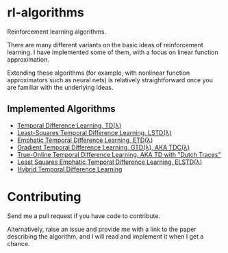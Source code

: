 # rl-algorithms

Reinforcement learning algorithms.

There are many different variants on the basic ideas of reinforcement learning.
I have implemented some of them, with a focus on linear function approximation.

Extending these algorithms (for example, with nonlinear function approximators such as neural nets) is relatively straightforward once you are familiar with the underlying ideas. 

## Implemented Algorithms

- [Temporal Difference Learning, TD(λ)](py3/td.py)
- [Least-Squares Temporal Difference Learning, LSTD(λ)](py3/lstd.py)
- [Emphatic Temporal Difference Learning, ETD(λ)](py3/etd.py)
- [Gradient Temporal Difference Learning, GTD(λ), AKA TDC(λ)](py3/gtd.py)
- [True-Online Temporal Difference Learning, AKA TD with "Dutch Traces"](py3/totd.py)
- [Least Squares Emphatic Temporal Difference Learning, ELSTD(λ)](py3/elstd.py)
- [Hybrid Temporal Difference Learning](py3/htd.py)

# Contributing

Send me a pull request if you have code to contribute.

Alternatively, raise an issue and provide me with a link to the paper describing the algorithm, and I will read and implement it when I get a chance. 
